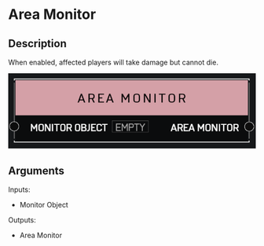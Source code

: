 # Area Monitor

## Description

When enabled, affected players will take damage but cannot die.

![Area Monitor](../../.gitbook/assets/images/scripting/variables-basic/area-monitor.png)

## Arguments

Inputs:

* Monitor Object

Outputs:

* Area Monitor
